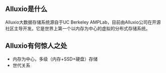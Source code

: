 ## Alluxio是什么
Alluxio大数据存储系统源自于UC Berkeley AMPLab，目前由Alluxio公司在开源社区主导开发。它是世界上第一个以内存为中心的虚拟的分布式存储系统。

## Alluxio有何惊人之处
* 内存为中心，多级（内存+SSD+硬盘）存储
* 世代关系
